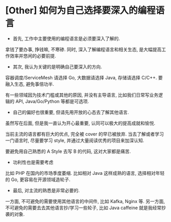 # [Other] 如何为自己选择要深入的编程语言

- 首先, 工作中主要使用的编程语言是必须要深入了解的.

拿钱了要办事, 挣钱嘛, 不寒碜.
同时, 深入了解编程语言和相关生态, 是大幅提高工作效率并悠闲的必要前提.

- 其次, 我认为关键的是明确自己要深入的方向.

容器调度/ServiceMesh 请选择 Go, 大数据请选择 Java, 存储请选择 C/C++.
要融入生态, 避免事倍功半.

有一些领域因为技术门槛或其他的原因, 并没有主导语言,
比如我们日常写业务逻辑的 API, Java/Go/Python 等都是可选项.

- 自己的偏好也很重要, 但请先用开放的心态去了解其他语言.

虽然写在后面, 但是我一直认为开心最重要, 认同可以极大的提高成就和愉悦.

当前主流的语言都有巨大的优点, 完全被 cover 的早已被放弃.
当去了解或者学习一门语言时, 尽量要学习 style,
并通过大量阅读优秀的项目来加深认知.

要避免用自己熟悉的 A Style 去写 B 的代码, 这对大家都是痛苦.

- 功利性也是需要考虑

比如 PHP 在国内的市场季度萎缩.
比如相对 Java 这样成熟的语言, 选择相对年轻的 Go, 更容易在开源领域造轮子.

- 最后, 对主流的熟悉是非常必要的.

一方面, 不可避免的需要使用其他语言的中间件, 比如 Kafka, Nginx 等.
另一方面, 不可避免的需要去去其他语言抄/学习一些轮子,
比如 Java caffeine 就是我经常抄袭的对象.
